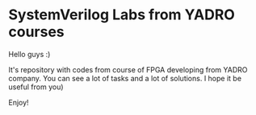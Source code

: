 # SystemVerilog Labs from YADRO courses


Hello guys :)

It's repository with codes from course of FPGA developing from YADRO company. You can see a lot of tasks and a lot of solutions.
I hope it be useful from you)

Enjoy!
